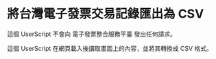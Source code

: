 # 將台灣電子發票交易記錄匯出為 CSV

這個 UserScript 不會向 電子發票整合服務平臺 發出任何請求。

這個 UserScript 在網頁載入後讀取畫面上的內容，並將其轉換成 CSV 格式。

